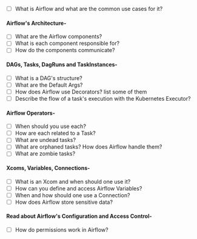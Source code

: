 
- [ ] What is Airflow and what are the common use cases for it?

#### Airflow's Architecture-
- [ ] What are the Airflow components?
- [ ] What is each component responsible for?
- [ ] How do the components communicate?

#### DAGs, Tasks, DagRuns and TaskInstances-
- [ ] What is a DAG's structure?
- [ ] What are the Default Args?
- [ ] How does Airflow use Decorators? list some of them
- [ ] Describe the flow of a task's execution with the Kubernetes Executor?

#### Airflow Operators-
- [ ] When should you use each?
- [ ] How are each related to a Task?
- [ ] What are undead tasks?
- [ ] What are orphaned tasks? How does Airflow handle them?
- [ ] What are zombie tasks?

#### Xcoms, Variables, Connections-
- [ ] What is an Xcom and when should one use it?
- [ ] How can you define and access Airflow Variables?
- [ ] When and how should one use a Connection?
- [ ] How does Airflow store sensitive data?

#### Read about Airflow's Configuration and Access Control-
- [ ] How do permissions work in Airflow?

